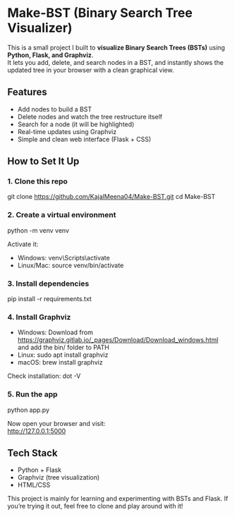 # Make-BST (Binary Search Tree Visualizer)

This is a small project I built to **visualize Binary Search Trees (BSTs)** using **Python, Flask, and Graphviz**.  
It lets you add, delete, and search nodes in a BST, and instantly shows the updated tree in your browser with a clean graphical view.

## Features
- Add nodes to build a BST  
- Delete nodes and watch the tree restructure itself  
- Search for a node (it will be highlighted)  
- Real-time updates using Graphviz  
- Simple and clean web interface (Flask + CSS)  

## How to Set It Up

### 1. Clone this repo
git clone https://github.com/KajalMeena04/Make-BST.git
cd Make-BST

### 2. Create a virtual environment
python -m venv venv

Activate it:  
- Windows: venv\Scripts\activate  
- Linux/Mac: source venv/bin/activate  

### 3. Install dependencies
pip install -r requirements.txt

### 4. Install Graphviz
- Windows: Download from https://graphviz.gitlab.io/_pages/Download/Download_windows.html and add the bin/ folder to PATH  
- Linux: sudo apt install graphviz  
- macOS: brew install graphviz  

Check installation:
dot -V

### 5. Run the app
python app.py

Now open your browser and visit:  
http://127.0.0.1:5000


## Tech Stack
- Python + Flask   
- Graphviz (tree visualization)  
- HTML/CSS   

This project is mainly for learning and experimenting with BSTs and Flask. If you’re trying it out, feel free to clone and play around with it!
